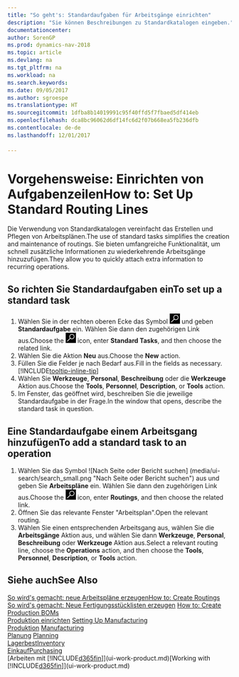 ```yaml
---
title: "So geht's: Standardaufgaben für Arbeitsgänge einrichten"
description: "Sie können Beschreibungen zu Standardkatalogen eingeben."
documentationcenter: 
author: SorenGP
ms.prod: dynamics-nav-2018
ms.topic: article
ms.devlang: na
ms.tgt_pltfrm: na
ms.workload: na
ms.search.keywords: 
ms.date: 09/05/2017
ms.author: sgroespe
ms.translationtype: HT
ms.sourcegitcommit: 1dfba8b14019991c95f40ffd5f7fbaed5df414eb
ms.openlocfilehash: dca8bc96062d6df14fc6d2f07b668ea5fb236dfb
ms.contentlocale: de-de
ms.lasthandoff: 12/01/2017

---
```

# <a name="how-to-set-up-standard-routing-lines"></a><span data-ttu-id="73cbf-103">Vorgehensweise: Einrichten von Aufgabenzeilen</span><span class="sxs-lookup"><span data-stu-id="73cbf-103">How to: Set Up Standard Routing Lines</span></span>
<span data-ttu-id="73cbf-104">Die Verwendung von Standardkatalogen vereinfacht das Erstellen und Pflegen von Arbeitsplänen.</span><span class="sxs-lookup"><span data-stu-id="73cbf-104">The use of standard tasks simplifies the creation and maintenance of routings.</span></span> <span data-ttu-id="73cbf-105">Sie bieten umfangreiche Funktionalität, um schnell zusätzliche Informationen zu wiederkehrende Arbeitsgänge hinzuzufügen.</span><span class="sxs-lookup"><span data-stu-id="73cbf-105">They allow you to quickly attach extra information to recurring operations.</span></span>

## <a name="to-set-up-a-standard-task"></a><span data-ttu-id="73cbf-106">So richten Sie Standardaufgaben ein</span><span class="sxs-lookup"><span data-stu-id="73cbf-106">To set up a standard task</span></span>
1. <span data-ttu-id="73cbf-107">Wählen Sie in der rechten oberen Ecke das Symbol ![Nach Seite oder Bericht suchen](media/ui-search/search_small.png "Nach Seite oder Bericht suchen") und geben **Standardaufgabe** ein. Wählen Sie dann den zugehörigen Link aus.</span><span class="sxs-lookup"><span data-stu-id="73cbf-107">Choose the ![Search for Page or Report](media/ui-search/search_small.png "Search for Page or Report icon") icon, enter **Standard Tasks**, and then choose the related link.</span></span>
2. <span data-ttu-id="73cbf-108">Wählen Sie die Aktion **Neu** aus.</span><span class="sxs-lookup"><span data-stu-id="73cbf-108">Choose the **New** action.</span></span>
3. <span data-ttu-id="73cbf-109">Füllen Sie die Felder je nach Bedarf aus.</span><span class="sxs-lookup"><span data-stu-id="73cbf-109">Fill in the fields as necessary.</span></span> [!INCLUDE[tooltip-inline-tip](includes/tooltip-inline-tip_md.md)]
4. <span data-ttu-id="73cbf-110">Wählen Sie **Werkzeuge**, **Personal**, **Beschreibung** oder die **Werkzeuge** Aktion aus.</span><span class="sxs-lookup"><span data-stu-id="73cbf-110">Choose the **Tools**, **Personnel**, **Description**, or **Tools** action.</span></span>
5. <span data-ttu-id="73cbf-111">Im Fenster, das geöffnet wird, beschreiben Sie die jeweilige Standardaufgabe in der Frage.</span><span class="sxs-lookup"><span data-stu-id="73cbf-111">In the window that opens, describe the standard task in question.</span></span>

## <a name="to-add-a-standard-task-to-an-operation"></a><span data-ttu-id="73cbf-112">Eine Standardaufgabe einem Arbeitsgang hinzufügen</span><span class="sxs-lookup"><span data-stu-id="73cbf-112">To add a standard task to an operation</span></span>
1. <span data-ttu-id="73cbf-113">Wählen Sie das Symbol ![Nach Seite oder Bericht suchen] (media/ui-search/search_small.png "Nach Seite oder Bericht suchen") aus und geben Sie **Arbeitspläne** ein. Wählen Sie dann den zugehörigen Link aus.</span><span class="sxs-lookup"><span data-stu-id="73cbf-113">Choose the ![Search for Page or Report](media/ui-search/search_small.png "Search for Page or Report icon") icon, enter **Routings**, and then choose the related link.</span></span>
2. <span data-ttu-id="73cbf-114">Öffnen Sie das relevante Fenster "Arbeitsplan".</span><span class="sxs-lookup"><span data-stu-id="73cbf-114">Open the relevant routing.</span></span>
3. <span data-ttu-id="73cbf-115">Wählen Sie einen entsprechenden Arbeitsgang aus, wählen Sie die **Arbeitsgänge** Aktion aus, und wählen Sie dann **Werkzeuge**, **Personal**, **Beschreibung** oder **Werkzeuge** Aktion aus.</span><span class="sxs-lookup"><span data-stu-id="73cbf-115">Select a relevant routing line, choose the **Operations** action, and then choose the **Tools**, **Personnel**, **Description**, or **Tools** action.</span></span>

## <a name="see-also"></a><span data-ttu-id="73cbf-116">Siehe auch</span><span class="sxs-lookup"><span data-stu-id="73cbf-116">See Also</span></span>  
[<span data-ttu-id="73cbf-117">So wird's gemacht: neue Arbeitspläne erzeugen</span><span class="sxs-lookup"><span data-stu-id="73cbf-117">How to: Create Routings</span></span>](production-how-to-create-routings.md)  
<span data-ttu-id="73cbf-118">[So wird's gemacht: Neue Fertigungsstücklisten erzeugen](production-how-to-create-production-boms.md)   </span><span class="sxs-lookup"><span data-stu-id="73cbf-118">[How to: Create Production BOMs](production-how-to-create-production-boms.md)   </span></span>  
<span data-ttu-id="73cbf-119">[Produktion einrichten](production-configure-production-processes.md) </span><span class="sxs-lookup"><span data-stu-id="73cbf-119">[Setting Up Manufacturing](production-configure-production-processes.md) </span></span>  
<span data-ttu-id="73cbf-120">[Produktion](production-manage-manufacturing.md)  </span><span class="sxs-lookup"><span data-stu-id="73cbf-120">[Manufacturing](production-manage-manufacturing.md)  </span></span>  
<span data-ttu-id="73cbf-121">[Planung](production-planning.md) </span><span class="sxs-lookup"><span data-stu-id="73cbf-121">[Planning](production-planning.md) </span></span>  
[<span data-ttu-id="73cbf-122">Lagerbest</span><span class="sxs-lookup"><span data-stu-id="73cbf-122">Inventory</span></span>](inventory-manage-inventory.md)  
[<span data-ttu-id="73cbf-123">Einkauf</span><span class="sxs-lookup"><span data-stu-id="73cbf-123">Purchasing</span></span>](purchasing-manage-purchasing.md)  
<span data-ttu-id="73cbf-124">[Arbeiten mit [!INCLUDE[d365fin](includes/d365fin_md.md)]](ui-work-product.md)</span><span class="sxs-lookup"><span data-stu-id="73cbf-124">[Working with [!INCLUDE[d365fin](includes/d365fin_md.md)]](ui-work-product.md)</span></span>  

